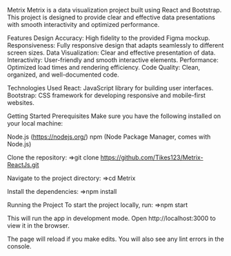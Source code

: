 Metrix
Metrix is a data visualization project built using React and Bootstrap. This project is designed to provide clear and effective data presentations with smooth interactivity and optimized performance.

Features
Design Accuracy: High fidelity to the provided Figma mockup.
Responsiveness: Fully responsive design that adapts seamlessly to different screen sizes.
Data Visualization: Clear and effective presentation of data.
Interactivity: User-friendly and smooth interactive elements.
Performance: Optimized load times and rendering efficiency.
Code Quality: Clean, organized, and well-documented code.

Technologies Used
React: JavaScript library for building user interfaces.
Bootstrap: CSS framework for developing responsive and mobile-first websites.

Getting Started
Prerequisites
Make sure you have the following installed on your local machine:

Node.js (https://nodejs.org/)
npm (Node Package Manager, comes with Node.js)

Clone the repository:
=>git clone https://github.com/Tikes123/Metrix-ReactJs.git


Navigate to the project directory:
=>cd Metrix


Install the dependencies:
=>npm install


Running the Project
To start the project locally, run:
=>npm start


This will run the app in development mode. Open http://localhost:3000 to view it in the browser.

The page will reload if you make edits. You will also see any lint errors in the console.

